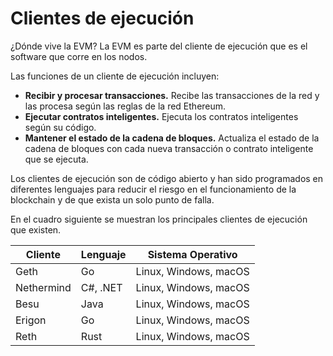 # Clientes de ejecución

¿Dónde vive la EVM? La EVM es parte del cliente de ejecución que es el software que corre en los nodos.

Las funciones de un cliente de ejecución incluyen:

* **Recibir y procesar transacciones.** Recibe las transacciones de la red y las procesa según las reglas de la red Ethereum.
* **Ejecutar contratos inteligentes.** Ejecuta los contratos inteligentes según su código.
* **Mantener el estado de la cadena de bloques.** Actualiza el estado de la cadena de bloques con cada nueva transacción o contrato inteligente que se ejecuta.

Los clientes de ejecución son de código abierto y han sido programados en diferentes lenguajes para reducir el riesgo en el funcionamiento de la blockchain y de que exista un solo punto de falla.

En el cuadro siguiente se muestran los principales clientes de ejecución que existen.

| Cliente    | Lenguaje | Sistema Operativo     |
| ---------- | -------- | --------------------- |
| Geth       | Go       | Linux, Windows, macOS |
| Nethermind | C#, .NET | Linux, Windows, macOS |
| Besu       | Java     | Linux, Windows, macOS |
| Erigon     | Go       | Linux, Windows, macOS |
| Reth       | Rust     | Linux, Windows, macOS |
